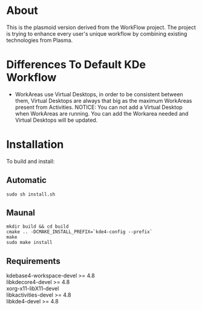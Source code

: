 About
=====
This is the plasmoid version derived from the WorkFlow project. The project is
trying to enhance every user's unique workflow by combining existing technologies
from Plasma. 


Differences To Default KDe Workflow
===================================
-  WorkAreas use Virtual Desktops, in order to be consistent between them,
   Virtual Desktops are always that big as the maximum WorkAreas present from
   Activities.
   NOTICE: You can not add a Virtual Desktop when WorkAreas are running. You
   can add the Workarea needed and Virtual Desktops will be updated.

Installation
============
To build and install:

Automatic
---------
    sudo sh install.sh

Maunal
------
    mkdir build && cd build
    cmake .. -DCMAKE_INSTALL_PREFIX=`kde4-config --prefix`
    make
    sudo make install

Requirements  
------------
kdebase4-workspace-devel >= 4.8  
libkdecore4-devel >= 4.8  
xorg-x11-libX11-devel  
libkactivities-devel >= 4.8  
libkde4-devel >= 4.8
